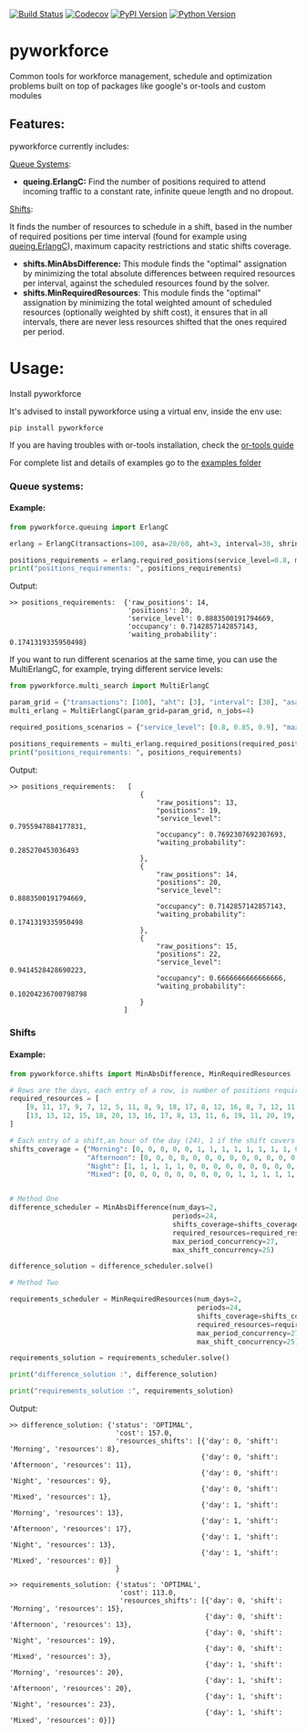 
[![Build Status](https://www.travis-ci.com/rodrigo-arenas/pyworkforce.svg?branch=main)](https://www.travis-ci.com/rodrigo-arenas/pyworkforce)
[![Codecov](https://codecov.io/gh/rodrigo-arenas/pyworkforce/branch/main/graphs/badge.svg?branch=main&service=github)](https://codecov.io/github/rodrigo-arenas/pyworkforce?branch=main)
[![PyPI Version](https://badge.fury.io/py/pyworkforce.svg)](https://badge.fury.io/py/pyworkforce)
[![Python Version](https://img.shields.io/badge/python-3.6%20%7C%203.7%20%7C%203.8%20%7C%203.9-blue)](https://www.python.org/downloads/)


# pyworkforce
Common tools for workforce management, schedule and optimization problems built on top of packages like google's or-tools 
and custom modules

## Features:
pyworkforce currently includes:

[Queue Systems](./pyworkforce/queuing):
- **queing.ErlangC:** Find the number of positions required to attend incoming traffic to a constant rate, infinite queue length and no dropout.
  
[Shifts](./pyworkforce/shifts):

It finds the number of resources to schedule in a shift, based in the number of required positions per time interval (found for example using [queing.ErlangC](./pyworkforce/queuing/erlang.py)), maximum capacity restrictions and static shifts coverage.<br>
- **shifts.MinAbsDifference:** This module finds the "optimal" assignation by minimizing the total absolute differences between required resources per interval, against the scheduled resources found by the solver.
- **shifts.MinRequiredResources**: This module finds the "optimal" assignation by minimizing the total weighted amount of scheduled resources (optionally weighted by shift cost), it ensures that in all intervals, there are
            never less resources shifted that the ones required per period. 


# Usage:
Install pyworkforce

It's advised to install pyworkforce using a virtual env, inside the env use:

```
pip install pyworkforce
```

If you are having troubles with or-tools installation, check the [or-tools guide](https://github.com/google/or-tools#installation)

For complete list and details of examples go to the 
[examples folder](https://github.com/rodrigo-arenas/pyworkforce/tree/develop/examples)

### Queue systems:

#### Example:

```python
from pyworkforce.queuing import ErlangC

erlang = ErlangC(transactions=100, asa=20/60, aht=3, interval=30, shrinkage=0.3)

positions_requirements = erlang.required_positions(service_level=0.8, max_occupancy=0.85)
print("positions_requirements: ", positions_requirements)
```
Output:
```
>> positions_requirements:  {'raw_positions': 14, 
                             'positions': 20, 
                             'service_level': 0.8883500191794669, 
                             'occupancy': 0.7142857142857143, 
                             'waiting_probability': 0.1741319335950498}
```

If you want to run different scenarios at the same time, you can use the MultiErlangC, for example, trying different service levels:

```python
from pyworkforce.multi_search import MultiErlangC

param_grid = {"transactions": [100], "aht": [3], "interval": [30], "asa": [20 / 60], "shrinkage": [0.3]}
multi_erlang = MultiErlangC(param_grid=param_grid, n_jobs=4)

required_positions_scenarios = {"service_level": [0.8, 0.85, 0.9], "max_occupancy": [0.8]}

positions_requirements = multi_erlang.required_positions(required_positions_scenarios)
print("positions_requirements: ", positions_requirements)
```
Output:
```
>> positions_requirements:   [
                                {
                                    "raw_positions": 13,
                                    "positions": 19,
                                    "service_level": 0.7955947884177831,
                                    "occupancy": 0.7692307692307693,
                                    "waiting_probability": 0.285270453036493
                                },
                                {
                                    "raw_positions": 14,
                                    "positions": 20,
                                    "service_level": 0.8883500191794669,
                                    "occupancy": 0.7142857142857143,
                                    "waiting_probability": 0.1741319335950498
                                },
                                {
                                    "raw_positions": 15,
                                    "positions": 22,
                                    "service_level": 0.9414528428690223,
                                    "occupancy": 0.6666666666666666,
                                    "waiting_probability": 0.10204236700798798
                                }
                            ]
```
### Shifts
#### Example:

```python
from pyworkforce.shifts import MinAbsDifference, MinRequiredResources

# Rows are the days, each entry of a row, is number of positions required at an hour of the day (24). 
required_resources = [
    [9, 11, 17, 9, 7, 12, 5, 11, 8, 9, 18, 17, 8, 12, 16, 8, 7, 12, 11, 10, 13, 19, 16, 7],
    [13, 13, 12, 15, 18, 20, 13, 16, 17, 8, 13, 11, 6, 19, 11, 20, 19, 17, 10, 13, 14, 23, 16, 8]
]

# Each entry of a shift,an hour of the day (24), 1 if the shift covers that hour, 0 otherwise
shifts_coverage = {"Morning": [0, 0, 0, 0, 0, 1, 1, 1, 1, 1, 1, 1, 1, 0, 0, 0, 0, 0, 0, 0, 0, 0, 0, 0],
                   "Afternoon": [0, 0, 0, 0, 0, 0, 0, 0, 0, 0, 0, 0, 0, 1, 1, 1, 1, 1, 1, 1, 1, 0, 0, 0],
                   "Night": [1, 1, 1, 1, 1, 0, 0, 0, 0, 0, 0, 0, 0, 0, 0, 0, 0, 0, 0, 0, 0, 1, 1, 1],
                   "Mixed": [0, 0, 0, 0, 0, 0, 0, 0, 0, 1, 1, 1, 1, 1, 1, 1, 1, 0, 0, 0, 0, 0, 0, 0]}


# Method One
difference_scheduler = MinAbsDifference(num_days=2,
                                        periods=24,
                                        shifts_coverage=shifts_coverage,
                                        required_resources=required_resources,
                                        max_period_concurrency=27,
                                        max_shift_concurrency=25)

difference_solution = difference_scheduler.solve()

# Method Two

requirements_scheduler = MinRequiredResources(num_days=2,
                                              periods=24,
                                              shifts_coverage=shifts_coverage,
                                              required_resources=required_resources,
                                              max_period_concurrency=27,
                                              max_shift_concurrency=25)

requirements_solution = requirements_scheduler.solve()

print("difference_solution :", difference_solution)

print("requirements_solution :", requirements_solution)
```
Output:
```
>> difference_solution: {'status': 'OPTIMAL', 
                          'cost': 157.0, 
                          'resources_shifts': [{'day': 0, 'shift': 'Morning', 'resources': 8},
                                               {'day': 0, 'shift': 'Afternoon', 'resources': 11},
                                               {'day': 0, 'shift': 'Night', 'resources': 9}, 
                                               {'day': 0, 'shift': 'Mixed', 'resources': 1}, 
                                               {'day': 1, 'shift': 'Morning', 'resources': 13}, 
                                               {'day': 1, 'shift': 'Afternoon', 'resources': 17}, 
                                               {'day': 1, 'shift': 'Night', 'resources': 13}, 
                                               {'day': 1, 'shift': 'Mixed', 'resources': 0}]
                          }

>> requirements_solution: {'status': 'OPTIMAL', 
                           'cost': 113.0, 
                           'resources_shifts': [{'day': 0, 'shift': 'Morning', 'resources': 15}, 
                                                {'day': 0, 'shift': 'Afternoon', 'resources': 13}, 
                                                {'day': 0, 'shift': 'Night', 'resources': 19}, 
                                                {'day': 0, 'shift': 'Mixed', 'resources': 3}, 
                                                {'day': 1, 'shift': 'Morning', 'resources': 20}, 
                                                {'day': 1, 'shift': 'Afternoon', 'resources': 20}, 
                                                {'day': 1, 'shift': 'Night', 'resources': 23}, 
                                                {'day': 1, 'shift': 'Mixed', 'resources': 0}]}
```